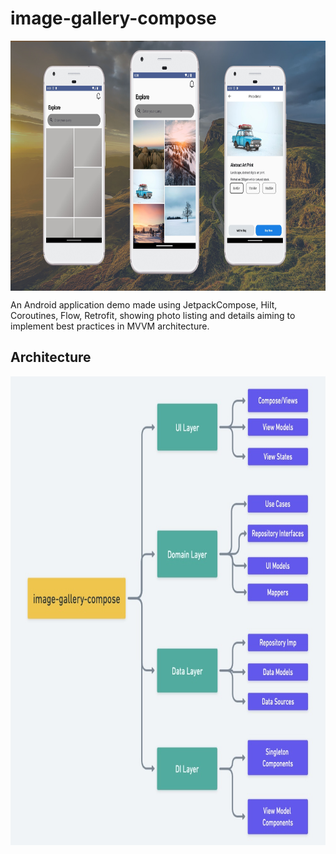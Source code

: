 # image-gallery-compose

<img src="/docs/banner.jpg" align="center" height="400"/>


An Android application demo made using JetpackCompose, Hilt, Coroutines, Flow, Retrofit, showing photo listing and details aiming to implement best practices in MVVM architecture.

## Architecture

<img src="/docs/architecture.jpeg" align="center" height="750"/>
